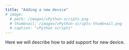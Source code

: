 ```yaml
---
title: "Adding a new device"
# image: 
  # path: /images/vPython-scripts.png
  # thumbnail: /images/vPython-scripts-thumbnail.png
  # caption: "vPython scripts"
---
```


Here we will describe how to add support for new device.
